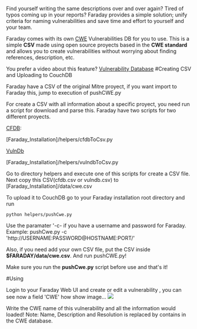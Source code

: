 Find yourself writing the same descriptions over and over again? Tired of typos coming up in your reports? Faraday provides a simple solution; unify criteria for naming vulnerabilities and save time and effort to yourself and your team.

Faraday comes with its own [CWE](https://cwe.mitre.org/) Vulnerabilities DB for you to use. This is a simple **CSV** made using open source proyects based in the **CWE standard** and allows you to create vulnerabilities without worrying about finding references, description, etc.

You prefer a video about this feature? [Vulnerability Database](https://www.youtube.com/watch?v=o5uSS6yzvCo)
#Creating CSV and Uploading to CouchDB

Faraday have a CSV of the original Mitre proyect, if you want import to Faraday this, jump to execution of pushCWE.py 

For create a CSV with all information about a specific proyect, you need run a script for download and parse this.
Faraday have two scripts for two different proyects.

[CFDB](https://github.com/mubix/cfdb):

[Faraday_Installation]/helpers/cfdbToCsv.py

[VulnDb](https://github.com/vulndb/data)

[Faraday_Installation]/helpers/vulndbToCsv.py

Go to directory helpers and execute one of this scripts for create a CSV file.
Next copy this CSV(cfdb.csv or vulndb.csv) to [Faraday_Installation]/data/cwe.csv

To upload it to CouchDB go to your Faraday installation root directory and run 

```
python helpers/pushCwe.py
```

Use the paramater '-c- if you have a username and password for Faraday.
Example:
pushCwe.py -c 'http://USERNAME:PASSWORD@HOSTNAME:PORT/'

Also, if you need add your own CSV file, put the CSV inside **$FARADAY/data/cwe.csv**.
And run pushCWE.py!

Make sure you run the **pushCwe.py** script before use and that's it!

#Using

Login to your Faraday Web UI and create or edit a vulnerability , you can see now a field 'CWE' how show image...
![](https://raw.githubusercontent.com/wiki/infobyte/faraday/images/CweDb.png)

Write the CWE name of this vulnerability and all the information would loaded!
Note: Name, Description and Resolution is replaced by contains in the CWE database.
